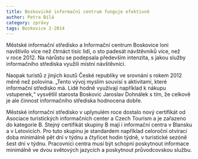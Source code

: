 ```yaml
---
title: Boskovické informační centrum funguje efektivně
author: Petra Bílá
category: zprávy
tags: Boskovice 2-2014
---
```


Městské informační středisko a Informační centrum Boskovice loni navštívilo více než čtrnáct tisíc lidí, o sto padesát návštěvníků více, než v roce 2012. Na nárůstu se podepsala především intenzita, s jakou služby informačního střediska využili místní návštěvníci.

Naopak turistů z jiných koutů České republiky ve srovnání s rokem 2012 méně než polovina. „Tento vývoj myslím souvisí s aktivitami, které informační středisko má. Lidé hodně využívají například k nákupu vstupenek,“ vysvětlil starosta Boskovic Jaroslav Dohnálek s tím, že celkově je ale činnost informačního střediska hodnocena dobře.

Městské informační středisko v uplynulém roce dostalo nový certifikát od Asociace turistických informačních center a Czech Tourism a je zařazeno do kategorie B. Stejný certifikát skupiny B mají i informační centra v Blansku a v Letovicích. Pro tuto skupinu je standardem například celoroční otvírací doba minimálně pět dní v týdnu a čtyřicet hodin týdně, v turistické sezóně šest dní v týdnu. Pracovníci centra musí být schopni poskytnout informace minimálně ve dvou světových jazycích a poskytnout průvodcovskou službu.
